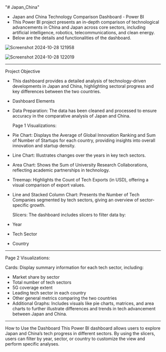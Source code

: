  "# Japan_China" 
- Japan and China Technology Comparison Dashboard - Power BI
- This Power BI project presents an in-depth comparison of technological advancements in China and Japan across core sectors, including artificial intelligence, robotics, telecommunications, and clean energy.
- Below are the details and functionalities of the dashboard.
  
![Screenshot 2024-10-28 121958](https://github.com/user-attachments/assets/4dce39c9-fa1d-43ae-9baf-1c57ddcde079)

![Screenshot 2024-10-28 122019](https://github.com/user-attachments/assets/56d900ae-7953-4b34-b5bd-e5722712bb97)
_____________________________________________________________________________________________________________________________________________________________
  Project Objective
- This dashboard provides a detailed analysis of technology-driven developments in Japan and China, highlighting sectoral progress and key differences between the two countries.
- Dashboard Elements
- Data Preparation: The data has been cleaned and processed to ensure accuracy in the comparative analysis of Japan and China.

  Page 1 Visualizations:

- Pie Chart: Displays the Average of Global Innovation Ranking and Sum of Number of Startups for each country, providing insights into overall innovation and startup density.
- Line Chart: Illustrates changes over the years in key tech sectors.
- Area Chart: Shows the Sum of University Research Collaborations, reflecting academic partnerships in technology.
- Treemap: Highlights the Count of Tech Exports (in USD), offering a visual comparison of export values.
- Line and Stacked Column Chart: Presents the Number of Tech Companies segmented by tech sectors, giving an overview of sector-specific growth.

   Slicers: The dashboard includes slicers to filter data by:
- Year
- Tech Sector
- Country


__________________________________________________________________________________________________________________________________________________
Page 2 Visualizations:

   Cards: Display summary information for each tech sector, including:
- Market share by sector
- Total number of tech sectors
- 5G coverage extent
- Leading tech sector in each country
- Other general metrics comparing the two countries
- Additional Graphs: Includes visuals like pie charts, matrices, and area charts to further illustrate differences and trends in tech advancement between Japan and China.



____________________________________________________________________________________________________________________________________________________
  How to Use the Dashboard
 This Power BI dashboard allows users to explore Japan and China’s tech progress in different sectors. By using the slicers, users can filter by year, sector, or country to customize the view and perform specific analyses.
